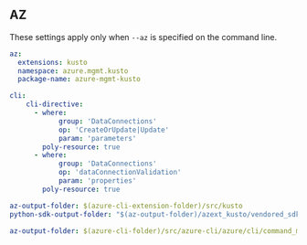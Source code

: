 ## AZ

These settings apply only when `--az` is specified on the command line.

``` yaml $(az)
az:
  extensions: kusto
  namespace: azure.mgmt.kusto
  package-name: azure-mgmt-kusto

cli:
    cli-directive:
      - where:
            group: 'DataConnections'
            op: 'CreateOrUpdate|Update'
            param: 'parameters'
        poly-resource: true
      - where:
            group: 'DataConnections'
            op: 'dataConnectionValidation'
            param: 'properties'
        poly-resource: true
```

``` yaml ($az) && !$(cli-core)
az-output-folder: $(azure-cli-extension-folder)/src/kusto
python-sdk-output-folder: "$(az-output-folder)/azext_kusto/vendored_sdks/kusto"
```
``` yaml ($az) && $(cli-core)
az-output-folder: $(azure-cli-folder)/src/azure-cli/azure/cli/command_modules/
```
